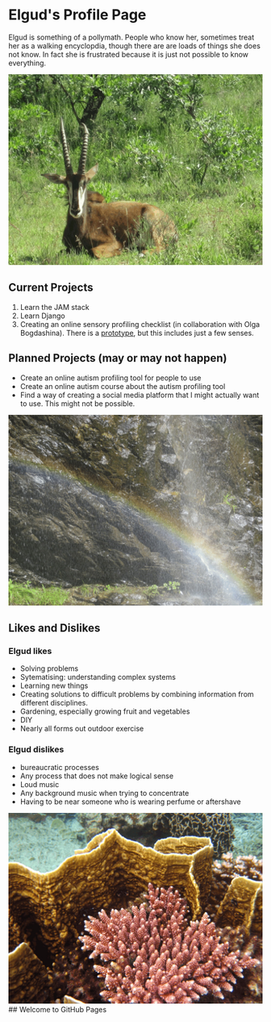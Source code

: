 # Elgud's Profile Page

Elgud is something of a pollymath. People who know her, sometimes treat her as a walking encyclopdia, though there are are loads of things she does not know. In fact she is frustrated because it is just not possible to know everything.

![Peaceful Antelope](/assets/images/peacefullantelope.jpg)

## Current Projects
1. Learn the JAM stack
2. Learn Django
3. Creating an online sensory profiling checklist (in collaboration with Olga Bogdashina). There is a [prototype](https://spcr.aspiedent.net), but this includes just a few senses. 

## Planned Projects (may or may not happen)
- Create an online autism profiling tool for people to use
- Create an online autism course about the autism profiling tool
- Find a way of creating a social media platform that I might actually want to use. This might not be possible.

![Waterfall Rainbow](/assets/images/waterfallrainbow.jpg)

## Likes and Dislikes

### Elgud likes
- Solving problems
- Sytematising: understanding complex systems
- Learning new things
- Creating solutions to difficult problems by combining information from different disciplines.
- Gardening, especially growing fruit and vegetables
- DIY
- Nearly all forms out outdoor exercise

### Elgud dislikes
- bureaucratic processes
- Any process that does not make logical sense
- Loud music
- Any background music when trying to concentrate
- Having to be near someone who is wearing perfume or aftershave

![coral](/assets/images/coral2.jpg)## Welcome to GitHub Pages
